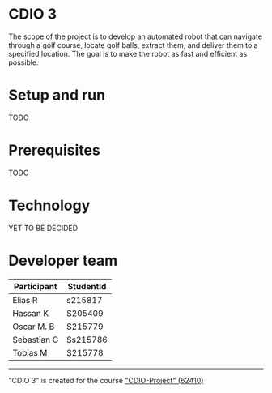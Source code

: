 # CDIO 3

The scope of the project is to develop an automated robot that can navigate through a golf course, locate golf balls, extract them, and deliver them to a specified location.
The goal is to make the robot as fast and efficient as possible. 

# Setup and run

TODO

# Prerequisites
TODO

# Technology 

YET TO BE DECIDED

# Developer team

Participant  | StudentId
------------- | -------------
Elias R  | s215817
Hassan K | S205409
Oscar M. B  | S215779
Sebastian G  | Ss215786
Tobias M | S215778

------------------------

"CDIO 3" is created for the course ["CDIO-Project" (62410)](https://kurser.dtu.dk/course/62410)
